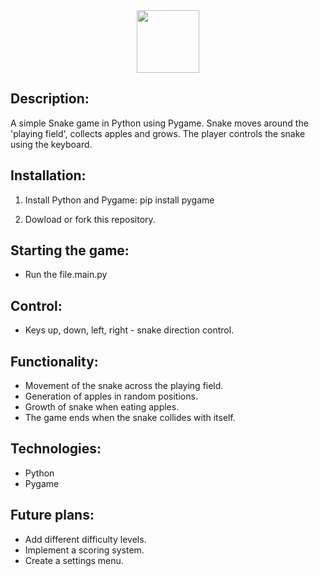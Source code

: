<div id="header" align="center">
  <img src="C:\Users\Алина\Downloads\68747470733a2f2f69302e77702e636f6d2f6172742e706978696c6172742e636f6d2f6662373434353865663730336166612e6769663f726573697a653d3330302532433330302673736c3d31.gif" width="100"/>
</div>

Description:
-


A simple Snake game in Python using Pygame. Snake moves around the 'playing field', collects apples and grows. The player controls the snake using the keyboard.

Installation:
-

 1. Install Python and Pygame:
   pip install pygame

 2. Dowload or fork this repository.

Starting the game:
 -
 -  Run the file.main.py

Control:
 - 
 - Keys up, down, left, right - snake direction control.

 Functionality:
 -
 - Movement of the snake across the playing field.
 - Generation of apples in random positions.
 - Growth of snake when eating apples.
 - The game ends when the snake collides with itself.

Technologies:
-
 - Python
 - Pygame

Future plans:
-
- Add different difficulty levels.
- Implement a scoring system.
- Create a settings menu.

 
